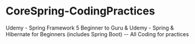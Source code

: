 # CoreSpring-CodingPractices
 Udemy - Spring Framework 5 Beginner to Guru
           &
 Udemy - Spring & Hibernate for Beginners (includes Spring Boot) -- All Coding for practices
